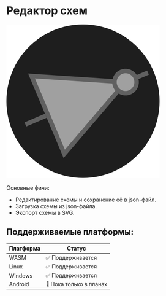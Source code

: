 # Редактор схем

![](assets/common/icon.svg)

Основные фичи:
* Редактирование схемы и сохранение её в json-файл.
* Загрузка схемы из json-файла.
* Экспорт схемы в SVG.

## Поддерживаемые платформы:
|Платформа|Статус|
|-|-|
|WASM|✅ Поддерживается|
|Linux|✅ Поддерживается|
|Windows|✅ Поддерживается|
|Android|🔄 Пока только в планах|
